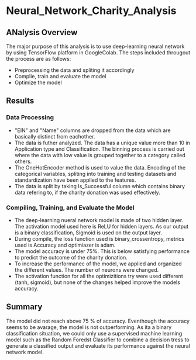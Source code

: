 # Neural_Network_Charity_Analysis
## ANalysis Overview

The major purpose of this analysis is to use deep-learning neural network by using TensorFlow platform in GoogleColab.
The steps included througout the process are as follows:
- Preprocessing the data and spliting it accordingly
- Complie, train and evaluate the model
- Optimize the model

## Results
### Data Processing

- "EIN" and "Name" columns are dropped from the data which are basically distinct from eachother.
- The data is futher analyzed. The data has a unique value more than 10 in Application type and Classification. The binning process is carried out where the data with low value is grouped together to a category called others.
- The OneHotEncoder method is used to value the data. Encoding of the categorical variables, spliting into training and testing datasets and standardization have been applied to the features.
- The data is split by taking Is_Successful column which contains binary data refering to, if the charity donation was used effectively. 

### Compiling, Training, and Evaluate the Model
- The deep-learning nueral network model is made of two hidden layer. The activation model used here is ReLU for hidden layers. As our output is a binary classification, Sigmoid is used on the output layer.
- During compile, the loss function used is binary_crossentropy, metrics used is Accuracy and optimiazer is adam.
- The model accuracy is under 75%. This is below satisfying performance to predict the outcome of the charity donation.
- To increase the performanec of the model, we applied and organized the different values. The  number of neurons were changed.
- The activation function for all the optimizitions try were used different (tanh, sigmoid), but none of the changes helped improve the models accuracy.

## Summary

The model did not reach above 75 % of accuracy. Eventhough the accuracy seems to be avarage, the model is not outperforming.
As ita a binary classification situation, we could only use a supervised machine learning model such as the Random Foredst Classifier to combine a decision tress to generate a classified output and evaluate its performance against the neural network model.
